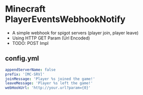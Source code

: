 # Minecraft PlayerEventsWebhookNotify
- A simple webhook for spigot servers (player join, player leave)
- Using HTTP GET Param (Url Encoded)
- TODO: POST Impl

## config.yml
```yaml
appendServerName: false
prefix: '[MC-SRV]'
joinMessage: 'Player %s joined the game!'
leaveMessage: 'Player %s left the game!'
webHookUrl: 'http://your.url?param={0}'

```
